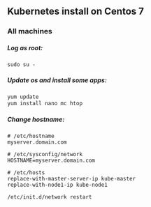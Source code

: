 ## Kubernetes install on Centos 7

### All machines

##### Log as root:
`sudo su -`

##### Update os and install some apps:
```bash
yum update
yum install nano mc htop
```

##### Change hostname:
```
# /etc/hostname
myserver.domain.com

# /etc/sysconfig/network
HOSTNAME=myserver.domain.com

# /etc/hosts
replace-with-master-server-ip kube-master
replace-with-node1-ip kube-node1

/etc/init.d/network restart
```
